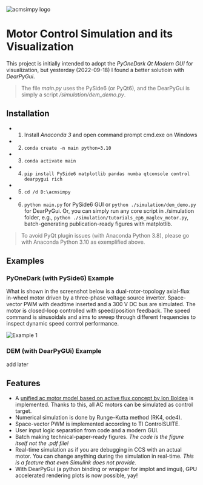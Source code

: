 ![acmsimpy logo](https://github.com/horychen/ACMSimPy/blob/gui/gui/images/svg_images/logo_home_acmsimpy.svg?raw=true)

# Motor Control Simulation and its Visualization 

This project is initially intended to adopt the _PyOneDark Qt Modern GUI_ for visualization, but yesterday (2022-09-18) I found a better solutioin with _DearPyGui_.
> The file _main.py_ uses the PySide6 (or PyQt6), and the DearPyGui is simply a script _/simulation/dem_demo.py_.

## Installation
- 1. Install _Anaconda 3_ and open command prompt cmd.exe on Windows
- 2. `conda create -n main python=3.10`
- 3. `conda activate main`
- 4. `pip install PySide6 matplotlib pandas numba qtconsole control dearpygui rich`
- 5. `cd /d D:\acmsimpy`
- 6. `python main.py` for PySide6 GUI or `python ./simulation/dem_demo.py` for DearPyGui.
Or, you can simply run any core script in ./simulation folder, e.g., `python ./simulation/tutorials_ep6_maglev_motor.py`, batch-generating publication-ready figures with matplotlib.

> To avoid PyQt plugin issues (with Anaconda Python 3.8), please go with Anaconda Python 3.10 as exemplified above.

## Examples

### PyOneDark (with PySide6) Example
What is shown in the screenshot below is a dual-rotor-topology axial-flux in-wheel motor driven by a three-phase voltage source inverter. 
Space-vector PWM with deadtime inserted and a 300 V DC bus are simulated. The motor is closed-loop controlled with speed/position feedback. 
The speed command is sinusoidals and aims to sweep through different frequencies to inspect dynamic speed control performance.

![Example 1](https://github.com/horychen/ACMSimPy/blob/numba_demo_fulldynamics_svpwm/gui/images/acmsimpy-example01.png?raw=true)

### DEM (with DearPyGUi) Example 

add later

## Features

- A [unified ac motor model based on active flux concept by Ion Boldea](https://ieeexplore.ieee.org/document/9853634/) is implemented. Thanks to this, all AC motors can be simulated as control target.
- Numerical simulation is done by Runge–Kutta method (RK4, ode4).
- Space-vector PWM is implemented according to TI ControlSUITE.
- User input logic separation from code and a modern GUI.
- Batch making technical-paper-ready figures. *The code is the figure itself not the .pdf file!*
- Real-time simulation as if you are debugging in CCS with an actual motor. You can change anything during the simulation in real-time. *This is a feature that even Simulink does not provide.*
- With DearPyGui (a python binding or wrapper for implot and imgui), GPU accelerated rendering plots is now possible, yay!
